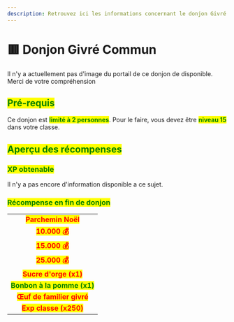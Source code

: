 ```yaml
---
description: Retrouvez ici les informations concernant le donjon Givré Commun
---
```


# 🟥 Donjon Givré Commun

Il n'y a actuellement pas d'image du portail de ce donjon de disponible. Merci de votre compréhension

## <mark style="color:green;"> Pré-requis </mark>

Ce donjon est <mark style="color:green;">**limité à 2 personnes**</mark>. Pour le faire, vous devez être <mark style="color:green;">**niveau 15**</mark> dans votre classe.

## <mark style="color:green;">Aperçu des récompenses</mark>

### <mark style="color:green;">XP obtenable</mark>
Il n'y a pas encore d'information disponible a ce sujet.

### <mark style="color:green;">Récompense en fin de donjon</mark>

|                                                                           |
|:-------------------------------------------------------------------------:|
| <mark style="color:red;"><strong>Parchemin Noël</strong></mark>           |
| <mark style="color:red;"><strong>10.000 💰</strong></mark>                |
| <mark style="color:red;"><strong>15.000 💰</strong></mark>                |
| <mark style="color:red;"><strong>25.000 💰</strong></mark>                |
| <mark style="color:red;"><strong>Sucre d'orge (x1)</strong></mark>        |
| <mark style="color:green;"><strong>Bonbon à la pomme (x1)</strong></mark> |
| <mark style="color:red;"><strong>Œuf de familier givré</strong></mark>    |
| <mark style="color:red;"><strong>Exp classe (x250)</strong></mark>        |
